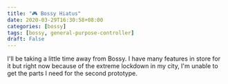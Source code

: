 ```yaml
---
title: "🎮 Bossy Hiatus"
date: 2020-03-29T16:30:58+08:00
categories: [bossy]
tags: [bossy, general-purpose-controller]
draft: False
---
```


I'll be taking a little time away from Bossy.
I have many features in store for it but right now
because of the extreme lockdown in my city, I'm unable to get
the parts I need for the second prototype.

